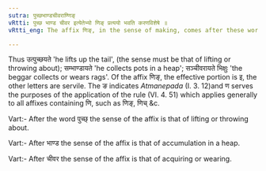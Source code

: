 ```yaml
---
sutra: पुच्छभाण्डचीवराण्णिङ्
vRtti: पुच्छ भाण्ड चीवर इत्येतेभ्यो णिङ् प्रत्ययो भवति करणविशेषे ॥
vRtti_eng: The affix णिङ्, in the sense of making, comes after these words as the object of the action, viz:- पुच्छ 'tail', भाण्ड 'pot' and चीवर 'rag'.

---
```

Thus उत्पुच्छयते 'he lifts up the tail', (the sense must be that of lifting or throwing about); सम्भाण्डायते 'he collects pots in a heap'; सञ्चीवरायते भिक्षुः 'the beggar collects or wears rags'. Of the affix णिङ्, the effective portion is इ, the other letters are servile. The ङ indicates _Atmanepada_ (I. 3. 12)and ण serves the purposes of the application of the rule (VI. 4. 51) which applies generally to all affixes containing णि, such as णिङ्, णिच् &c.

Vart:- After the word पुच्छ् the sense of the affix is that of lifting or throwing about.

Vart:- After भाण्ड the sense of the affix is that of accumulation in a heap.

Vart:- After चीवर the sense of the affix is that of acquiring or wearing.